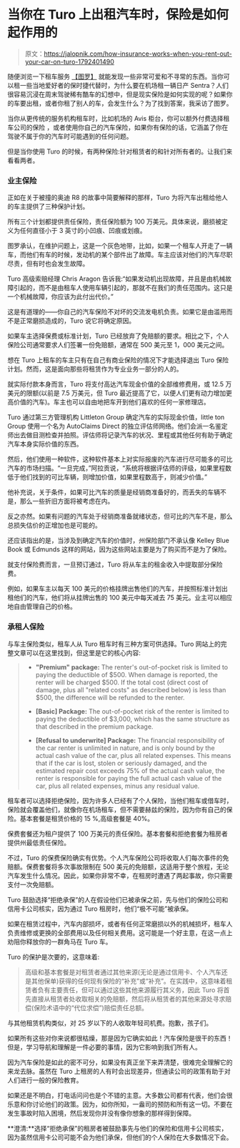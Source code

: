 # 当你在 Turo 上出租汽车时，保险是如何起作用的

> 原文：<https://jalopnik.com/how-insurance-works-when-you-rent-out-your-car-on-turo-1792401490>

随便浏览一下租车服务 [【图罗】](http://jalopnik.com/the-craziest-cars-you-can-rent-from-turo-right-now-1790279948#_ga=1.45658093.836898836.1483458923) 就能发现一些非常可爱和不寻常的东西。当你可以租一些当地爱好者的保时捷代替时，为什么要在机场租一辆日产 Sentra？人们很容易沉浸在周末驾驶稀有酷车的幻想中，但是现实保险是如何实现的呢？如果你的车要出租，或者你租了别人的车，会发生什么？为了找到答案，我采访了图罗。



当你从更传统的服务机构租车时，比如机场的 Avis 柜台，你可以额外付费选择租车公司的保险 ，或者使用你自己的汽车保险，如果你有保险的话，它涵盖了你在驾驶不属于你的汽车时可能遇到的任何问题。

但是当你使用 Turo 的时候，有两种保险:针对租赁者的和针对所有者的。让我们来看看两者。

### 业主保险

正如在关于被撞的奥迪 R8 的故事中简要解释的那样，Turo 为将汽车出租给他人的车主提供了三种保护计划。

所有三个计划都提供责任保险，责任保险额为 100 万美元。具体来说，磨损被定义为任何直径小于 3 英寸的小凹痕、凹痕或划痕。

图罗承认，在维护问题上，这是一个灰色地带，比如，如果一个租车人开走了一辆车，而他们有车的时候，发动机的某个部件出了故障。车主应该对他们的汽车尽职尽责，但有时也会发生故障。

Turo 高级索赔经理 Chris Aragon 告诉我:“如果发动机出现故障，并且是由机械故障引起的，而不是由租车人使用车辆引起的，那就不在我们的责任范围内。这只是一个机械故障，你应该为此付出代价。”

这是有道理的——你自己的汽车保险不对坏的交流发电机负责。如果它是由滥用而不是正常磨损造成的，Turo 说它将确定原因。

如果车主选择保费或标准计划，Turo 已经放弃了免赔额的要求。相比之下，个人保险公司通常要求人们签署一份免赔额，通常在 500 美元至 1，000 美元之间。

想在 Turo 上租车的车主只有在自己有商业保险的情况下才能选择退出 Turo 保险计划。然而，这是面向那些将租赁作为专业业务一部分的人的。

就实际付款本身而言，Turo 将支付高达汽车现金价值的全部维修费用，或 12.5 万美元的限额(以前是 7.5 万美元，但 Turo 最近提高了它，以便人们更有动力增加更高价值的汽车)。车主也可以自由地把车开到他们喜欢的任何一家修理店。

Turo 通过第三方管理机构 Littleton Group 确定汽车的实际现金价值，little ton Group 使用一个名为 AutoClaims Direct 的独立评估师网络。他们会派一名鉴定师出去做目测检查并拍照。评估师将记录汽车的状况、里程或其他任何有助于确定汽车本身实际价值的东西。

然后，他们使用一种软件，这种软件基本上对实际报废的汽车进行尽可能多的可比汽车的市场扫描。“一旦完成，”阿拉贡说，“系统将根据评估师的评级，如果里程数低于他们找到的可比车辆，则增加价值，如果里程数高于，则减少价值。”

他补充说，关于条件，如果可比汽车的质量是经销商准备好的，而丢失的车辆不是，那么一些折旧方面将被考虑在内。

反之亦然。如果有问题的汽车处于经销商准备就绪状态，但可比的汽车不是，那么总损失估价的正增加也是可能的。

还应该指出的是，当涉及到确定汽车的价值时，州保险部门不承认像 Kelley Blue Book 或 Edmunds 这样的网站，因为这些网站主要是为了购买而不是为了保险。

就支付保险费而言，一旦预订通过，Turo 将从车主的租金收入中提取部分保险费。

例如，如果车主以每天 100 美元的价格挂牌出售他们的汽车，并按照标准计划出租他们的汽车，他们将从挂牌出售的 100 美元中每天减去 75 美元。业主可以相应地自由管理自己的价格。

### 承租人保险

与车主保险类似，租车人从 Turo 租车时有三种方案可供选择。Turo 网站上的完整文章可以在这里找到，但这里是它的核心内容:

> *   **"Premium" package:** The renter's out-of-pocket risk is limited to paying the deductible of $500\. When damage is reported, the renter will be charged $500\. If the total cost (direct cost of damage, plus all "related costs" as described below) is less than $500, the difference will be refunded to the renter.
>     
> *   **[Basic] Package:** The out-of-pocket risk of the renter is limited to paying the deductible of $3,000, which has the same structure as that described in the premium package.
>     
> *   **[Refusal to underwrite] Package:** The financial responsibility of the car renter is unlimited in nature, and is only bound by the actual cash value of the car, plus all related expenses. This means that if the car is lost, stolen or seriously damaged, and the estimated repair cost exceeds 75% of the actual cash value, the renter is responsible for paying the full actual cash value of the car, plus all related expenses, minus any residual value.

租车者可以选择拒绝保险，因为许多人已经有了个人保险，当他们租车或借车时，保险就会覆盖他们，就像你在机场租车，但不需要赫兹的保险，因为你有自己的保险。基本套餐是租赁价格的 15 %,高级套餐是 40%。

保费套餐还为租户提供了 100 万美元的责任保险。基本套餐和拒绝套餐为租房者提供州最低责任保险。

不过，Turo 的保费保险确实有优势。个人汽车保险公司将收取人们每次事件的免赔额。保费套餐将多次事故限制在 500 美元的免赔额，这适用于整个旅程，无论汽车发生什么情况。因此，如果你非常不幸，在租房时遭遇了两起事故，你只需要支付一次免赔额。

Turo 鼓励选择“拒绝承保”的人在假设他们已被承保之前，先与他们的保险公司和信用卡公司核实，因为通过 Turo 租房时，他们“极不可能”被承保。

如果在租赁过程中，汽车内部损坏，或者有任何正常磨损以外的机械损坏，租车人负责维修或更换的全部费用以及任何相关费用。这可能是一个好主意，在这一点上劝阻你释放你的一群角马在 Turo 车。

Turo 的保护是次要的，这意味着:

> 高级和基本套餐是对租赁者通过其他来源(无论是通过信用卡、个人汽车还是其他保单)获得的任何现有保险的“补充”或“补充”。在实践中，这意味着租赁者负有主要责任，但可以通过这些其他来源履行其义务，因此 Turo 将首先直接从租赁者处收取相关的免赔额，然后将从租赁者的其他来源处寻求赔偿(保险术语中的“代位求偿”)赔偿责任总额。

与其他租赁机构类似，对 25 岁以下的人收取年轻司机费。抱歉，孩子们。

如果所有这些对你来说都很枯燥，那是因为它确实如此！汽车保险是很干的东西！但是，学习导航和理解是一件必要的事情，因为它影响到我们所有人。

因为汽车保险是如此的密不可分，如果没有真正坐下来弄清楚，很难完全理解它的来龙去脉。虽然在 Turo 上租房的人有时会出现差异，但通读公司的政策有助于对人们进行一般的保险教育。

如果还是不明白，打电话问问也是个不错的主意。大多数公司都有代表，他们会很乐意和你讨论他们的政策。因为，如你所知，一盎司的预防和所有这一切。不要在发生事故时陷入困境，然后发现你并没有像你想象的那样得到保障。

**澄清:**选择“拒绝承保”的租房者被鼓励事先与他们的保险和信用卡公司核实，因为虽然信用卡公司可能不会为他们承保，但他们的个人保险在大多数情况下会。